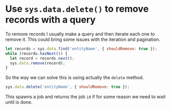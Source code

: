 # Use `sys.data.delete()` to remove records with a query

To remove records I usually make a query and then iterate each one to
remove it. This could bring some issues with the iteration and
pagination.

```js
let records = sys.data.find('entityName', { shouldRemove: true });
while (records.hasNext()) {
  let record = records.next();
  sys.data.remove(record);
}
```

So the way we can solve this is using actually the `delete` method.

```js
sys.data.delete('entityName', { shouldRemove: true });
```

This spawns a job and returns the job `id` if for some reason we need to
wait until is done.
